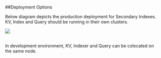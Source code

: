 ##Deployment Options

Below diagram depicts the production deployment for Secondary Indexes. <br>
KV, Index and Query should be running in their own clusters. 
<br>

![](https://rawgithub.com/deepkaran/sandbox/master/indexing/images/Deployment.svg)

<br>
In development environment, KV, Indexer and Query can be colocated on the same node.
